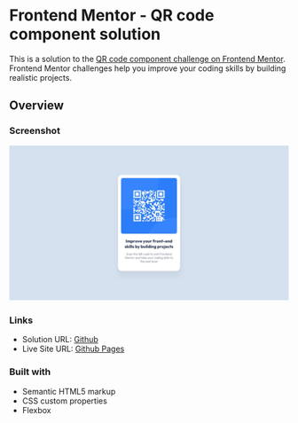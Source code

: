 # Frontend Mentor - QR code component solution

This is a solution to the [QR code component challenge on Frontend Mentor](https://www.frontendmentor.io/challenges/qr-code-component-iux_sIO_H). Frontend Mentor challenges help you improve your coding skills by building realistic projects.

## Overview

### Screenshot

![](./public/design/desktop-design.jpg)

### Links

- Solution URL: [Github](https://github.com/xiibrightside/QR-code-component)
- Live Site URL: [Github Pages](https://xiibrightside.github.io/QR-code-component/)

### Built with

- Semantic HTML5 markup
- CSS custom properties
- Flexbox
